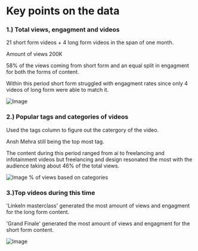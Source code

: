 # Key points on the data


### 1.) Total views, engagment and videos

21 short form videos + 4 long form videos
in the span of one month.

Amount of views 200K 

58% of the views coming from short form and an equal split in engagment for both the forms of content.

Within this period short form struggled with engagment rates since only 4 videos of long form were able to match it.

![Image](https://github.com/user-attachments/assets/0eb7b7c7-9ea3-44b0-88cc-6d81d09f252a)

### 2.) Popular tags and categories of videos

Used the tags column to figure out the catergory of the video.

Ansh Mehra still being the top most tag.

The content during this period ranged from ai to freelancing and infotainment videos but freelancing and design resonated the most with the audience taking about 46% of the total views.

![Image](https://github.com/user-attachments/assets/853941ec-c196-45ca-978e-445e76002238)
% of views based on categories

### 3.)Top videos during this time

'LinkeIn masterclass' generated the most amount of views and engagment for the long form content.

'Grand Finale' generated the most amount of views and engagment for the short form content.

![Image](https://github.com/user-attachments/assets/962ae216-2314-4370-b544-c7178e680f00)



